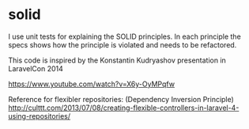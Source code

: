 # solid
I use unit tests for explaining the SOLID principles. In each principle the specs shows how the principle is violated and needs to be refactored.

This code is inspired by the Konstantin Kudryashov presentation in LaravelCon 2014

https://www.youtube.com/watch?v=X6y-OyMPqfw

Reference for flexibler repositories: (Dependency Inversion Principle)
http://culttt.com/2013/07/08/creating-flexible-controllers-in-laravel-4-using-repositories/
